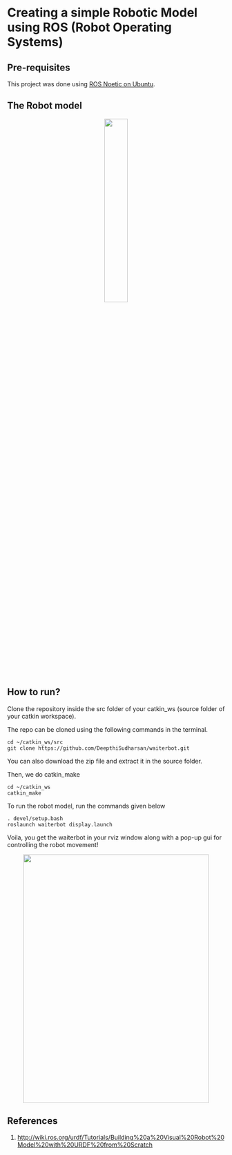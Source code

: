 
# Creating a simple Robotic Model using ROS (Robot Operating Systems)

## Pre-requisites

This project was done using [ROS Noetic on Ubuntu](http://wiki.ros.org/noetic/Installation/Ubuntu). 

## The Robot model

<p align="center" width="100%">
    <img width="33%" src="https://user-images.githubusercontent.com/59824729/119690418-4ac0f280-be67-11eb-913f-bb8e95fc9adf.png"> 
</p>

## How to run?

Clone the repository inside the src folder of your catkin_ws (source folder of your catkin workspace).

The repo can be cloned using the following commands in the terminal. 

```
cd ~/catkin_ws/src
git clone https://github.com/DeepthiSudharsan/waiterbot.git
```
You can also download the zip file and extract it in the source folder.

Then, we do catkin_make

```
cd ~/catkin_ws
catkin_make
```
To run the robot model, run the commands given below

```
. devel/setup.bash
roslaunch waiterbot display.launch
```
Voila, you get the waiterbot in your rviz window along with a pop-up gui for controlling the robot movement!

<p align="center" width="100%">
<img src="https://user-images.githubusercontent.com/59824729/119692235-e0a94d00-be68-11eb-86bd-cb3e04cd7c77.gif" width="430" height="576" />
</p>

## References

1. http://wiki.ros.org/urdf/Tutorials/Building%20a%20Visual%20Robot%20Model%20with%20URDF%20from%20Scratch
